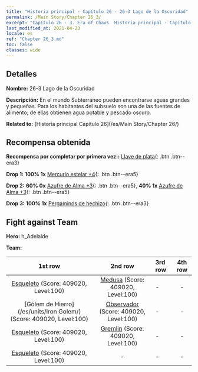 ```yaml
---
title: "Historia principal - Capítulo 26 - 26-3 Lago de la Oscuridad"
permalink: /Main Story/Chapter 26_3/
excerpt: "Capítulo 26 - 3. Era of Chaos  Historia principal - Capítulo 26_3. 26-3 Lago de la Oscuridad"
last_modified_at: 2021-04-23
locale: es
ref: "Chapter 26_3.md"
toc: false
classes: wide
---
```


## Detalles

 **Nombre:** 26-3 Lago de la Oscuridad

 **Descripción:** En el mundo Subterráneo pueden encontrarse aguas grandes y pequeñas. Para los habitantes del subsuelo son una de las fuentes de alimento; de ellas obtienen agua potable y pescado oscuro.

 **Related to:** [Historia principal Capítulo 26](/es/Main Story/Chapter 26/)

## Recompensa obtenida

 **Recompensa por completar por primera vez::** [Llave de plata](/ItemsES/con_693/){: .btn .btn--era3}

 **Drop 1:** **100% 1x** [Mercurio estelar +4](/ItemsES/mat_91/){: .btn .btn--era5}

 **Drop 2:** **60% 0x** [Azufre de Alma +3](/ItemsES/mat_85/){: .btn .btn--era5}, **40% 1x** [Azufre de Alma +3](/ItemsES/mat_85/){: .btn .btn--era5}

 **Drop 3:** **100% 1x** [Pergaminos de hechizo](/ItemsES/con_694/){: .btn .btn--era3}


## Fight against Team
 **Hero:** h_Adelaide

 **Team:**


  | 1st row | 2nd row | 3rd row | 4th row |
  |:----:|:----:|:----|:----:|
  | [Esqueleto](/es/units/Skeleton/) (Score: 409020, Level:100)  | [Medusa](/es/units/Medusa/) (Score: 409020, Level:100)  | - | - |
  | [Gólem de Hierro](/es/units/Iron Golem/) (Score: 409020, Level:100)  | [Observador](/es/units/Beholder/) (Score: 409020, Level:100)  | - | - |
  | [Esqueleto](/es/units/Skeleton/) (Score: 409020, Level:100)  | [Gremlin](/es/units/Gremlin/) (Score: 409020, Level:100)  | - | - |
  | [Esqueleto](/es/units/Skeleton/) (Score: 409020, Level:100)  | - | - | - |


